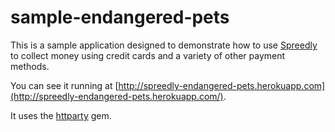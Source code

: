 sample-endangered-pets
==============

This is a sample application designed to demonstrate how to use [Spreedly](https://spreedly.com) to collect money using credit cards and a variety of other payment methods.

You can see it running at [http://spreedly-endangered-pets.herokuapp.com](http://spreedly-endangered-pets.herokuapp.com/).

It uses the [httparty](https://github.com/jnunemaker/httparty) gem.


